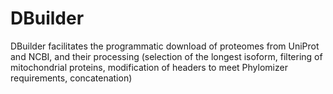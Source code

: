 # DBuilder
DBuilder facilitates the programmatic download of proteomes from UniProt and NCBI, and their processing (selection of the longest isoform, filtering of mitochondrial proteins, modification of headers to meet Phylomizer requirements, concatenation)
